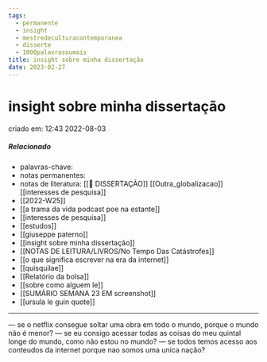 ```yaml
---
tags:
  - permanente
  - insight
  - mestredeculturacontemporanea
  - disserte
  - 1000palavrasoumais
title: insight sobre minha dissertação
date: 2023-02-27
---
```

# insight sobre minha dissertação
criado em: 12:43 2022-08-03

##### Relacionado
- palavras-chave: 
- notas permanentes: 
- notas de literatura: [[📕 DISSERTAÇÃO]]
[[Outra_globalizacao]]
[[interesses de pesquisa]]
- [[2022-W25]]
- [[a trama da vida podcast poe na estante]]
- [[interesses de pesquisa]]
- [[estudos]]
- [[giuseppe paterno]]
- [[insight sobre minha dissertação]]
- [[NOTAS DE LEITURA/LIVROS/No Tempo Das Catástrofes]]
- [[o que significa escrever na era da internet]]
- [[quisquilae]]
- [[Relatório da bolsa]]
- [[sobre como alguem le]]
- [[SUMÁRIO SEMANA 23 EM screenshot]]
- [[ursula le guin quote]]



---

— se o netflix consegue soltar uma obra em todo o mundo, porque o mundo não é menor?
— se eu consigo acessar todas as coisas do meu quintal longe do mundo, como não estou no mundo?
— se todos temos acesso aos conteudos da internet porque nao somos uma unica nação?